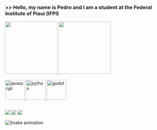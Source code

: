 ### >> Hello, my name is Pedro and I am a student at the Federal Institute of Piauí (IFPI) 

 <div>
  <a href="https://github.com/PedroVenanci0">
  <img height="170em" src="https://github-readme-stats.vercel.app/api?username=PedroVenanci0&show_icons=true&theme=tokyonight&include_all_commits=true&count_private=true"/>
  <img height="170em" src="https://github-readme-stats.vercel.app/api/top-langs/?username=PedroVenanci0&layout=compact&langs_count=16&theme=tokyonight"/>
</div>

<div style="display: inline_block"><br>
  <img width="64" height="64" src="https://img.icons8.com/nolan/64/javascript.png" alt="javascript"/>
  <img width="64" height="64" src="https://img.icons8.com/nolan/64/python.png" alt="python"/>
  <img width="64" height="64" src="https://img.icons8.com/nolan/64/godot.png" alt="godot"/>                 
</div>
  
  ##

  <div> 
    
  <a href="https://instagram.com/_pedrovds_" target="_blank"><img src="https://img.shields.io/badge/-Instagram-%23E4405F?style=for-the-badge&logo=instagram&logoColor=white" target="_blank"></a>
  <a href = "mailto:contato@pedrovictor280704@gmail.com"><img src="https://img.shields.io/badge/-Gmail-%23333?style=for-the-badge&logo=gmail&logoColor=white" target="_blank"></a>
  <a href="https://www.linkedin.com/in/pedro-victor-627a04256" target="_blank"><img src="https://img.shields.io/badge/-LinkedIn-%230077B5?style=for-the-badge&logo=linkedin&logoColor=white" target="_blank"></a> 
 
  ![Snake animation](https://github.com/PedroVenanci0/PedroVenanci0/blob/output/github-contribution-grid-snake.svg)
 
</div>
